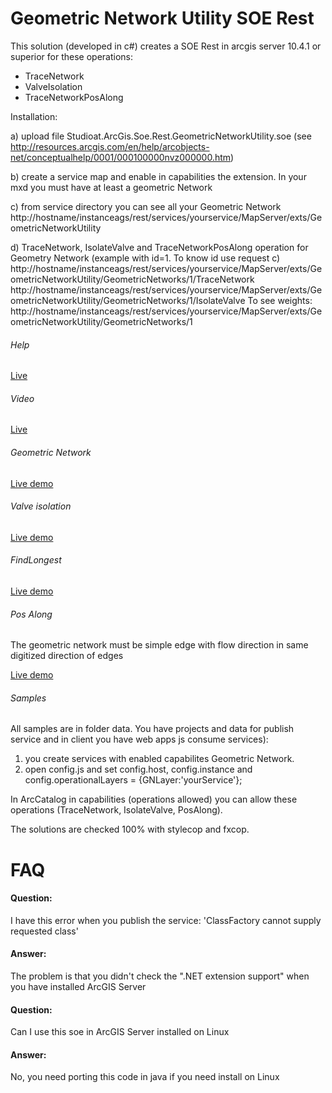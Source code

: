 ﻿# Geometric Network Utility SOE Rest


This solution (developed in c#) creates a SOE Rest in arcgis server 10.4.1 or superior for these operations:

- TraceNetwork 
- ValveIsolation
- TraceNetworkPosAlong

Installation:

a) upload file Studioat.ArcGis.Soe.Rest.GeometricNetworkUtility.soe (see http://resources.arcgis.com/en/help/arcobjects-net/conceptualhelp/0001/000100000nvz000000.htm)

b) create a service map and enable in capabilities the extension. In your mxd you must have at least a geometric Network

c) from service directory you can see all your Geometric Network
   http://hostname/instanceags/rest/services/yourservice/MapServer/exts/GeometricNetworkUtility

d) TraceNetwork, IsolateValve and TraceNetworkPosAlong operation for Geometry Network (example with id=1. To know id use request c)
http://hostname/instanceags/rest/services/yourservice/MapServer/exts/GeometricNetworkUtility/GeometricNetworks/1/TraceNetwork
http://hostname/instanceags/rest/services/yourservice/MapServer/exts/GeometricNetworkUtility/GeometricNetworks/1/IsolateValve
To see weights:
http://hostname/instanceags/rest/services/yourservice/MapServer/exts/GeometricNetworkUtility/GeometricNetworks/1


###### Help

[Live](http://sit2.sistemigis.it/sit/rest/services/Demo/GeometricNetwork/MapServer/exts/GeometricNetworkUtility/Help)

###### Video

[Live](https://www.youtube.com/watch?v=b3D0G68waL8)

###### Geometric Network

[Live demo](http://sit2.sistemigis.it/js/GeometricNetwork)


###### Valve isolation

[Live demo](http://sit2.sistemigis.it/js/valveisolation/)


###### FindLongest
 
[Live demo](http://sit2.sistemigis.it/js/GeometricNetworkStream)


###### Pos Along

The geometric network must be simple edge with flow direction in same digitized direction of edges

[Live demo](http://sit2.sistemigis.it/js/GeometricNetworkStreamPosAlong)


###### Samples

All samples are in folder data. You have projects and data for publish service and in client you have web apps js consume services):
1) you create services with enabled capabilites Geometric Network.
2) open config.js and set config.host, config.instance and config.operationalLayers = {GNLayer:'yourService'};

In ArcCatalog in capabilities (operations allowed) you can allow these operations (TraceNetwork, IsolateValve, PosAlong).

The solutions are checked 100% with stylecop and fxcop.  


# FAQ
#### Question:
I have this error when you publish the service: 'ClassFactory cannot supply requested class'
#### Answer: 
The problem is that you didn't check the ".NET extension support" when you have installed ArcGIS Server

#### Question: 
Can I use this soe in ArcGIS Server installed on Linux
#### Answer: 
No, you need porting this code in java if you need install on Linux